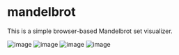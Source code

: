 # mandelbrot

This is a simple browser-based Mandelbrot set visualizer. 

![image](https://github.com/szalai-istvan/mandelbrot/assets/80052683/2b1c1cb9-b68e-451c-b812-096ef1d52ee2)
![image](https://github.com/szalai-istvan/mandelbrot/assets/80052683/58d17765-d3c1-4b5b-96de-b8d0b150229f)
![image](https://github.com/szalai-istvan/mandelbrot/assets/80052683/d6578d10-0799-44f9-b396-0bc6574c526f)
![image](https://github.com/szalai-istvan/mandelbrot/assets/80052683/b36e8d6c-c5ce-4c66-b3f6-6bfa67eae4ab)
